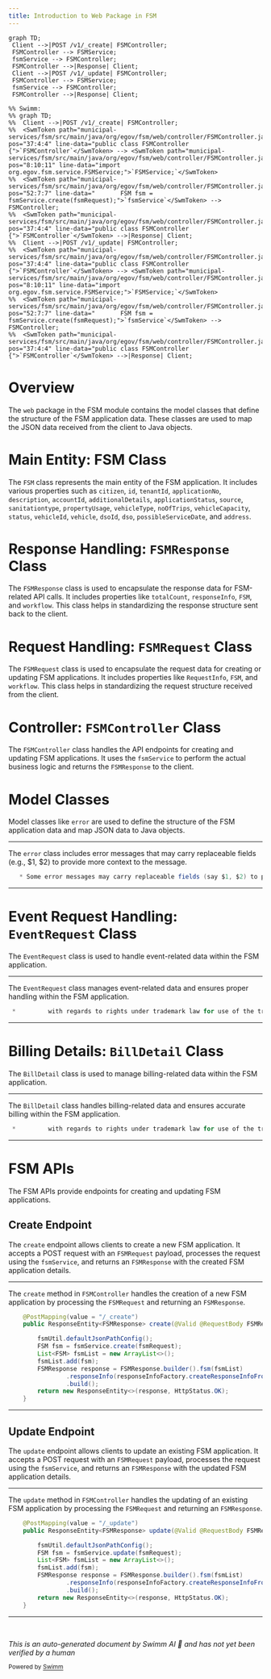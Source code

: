 ```yaml
---
title: Introduction to Web Package in FSM
---
```

```mermaid
graph TD;
 Client -->|POST /v1/_create| FSMController;
 FSMController --> FSMService;
 fsmService --> FSMController;
 FSMController -->|Response| Client;
 Client -->|POST /v1/_update| FSMController;
 FSMController --> FSMService;
 fsmService --> FSMController;
 FSMController -->|Response| Client;

%% Swimm:
%% graph TD;
%%  Client -->|POST /v1/_create| FSMController;
%%  <SwmToken path="municipal-services/fsm/src/main/java/org/egov/fsm/web/controller/FSMController.java" pos="37:4:4" line-data="public class FSMController {">`FSMController`</SwmToken> --> <SwmToken path="municipal-services/fsm/src/main/java/org/egov/fsm/web/controller/FSMController.java" pos="8:10:11" line-data="import org.egov.fsm.service.FSMService;">`FSMService;`</SwmToken>
%%  <SwmToken path="municipal-services/fsm/src/main/java/org/egov/fsm/web/controller/FSMController.java" pos="52:7:7" line-data="		FSM fsm = fsmService.create(fsmRequest);">`fsmService`</SwmToken> --> FSMController;
%%  <SwmToken path="municipal-services/fsm/src/main/java/org/egov/fsm/web/controller/FSMController.java" pos="37:4:4" line-data="public class FSMController {">`FSMController`</SwmToken> -->|Response| Client;
%%  Client -->|POST /v1/_update| FSMController;
%%  <SwmToken path="municipal-services/fsm/src/main/java/org/egov/fsm/web/controller/FSMController.java" pos="37:4:4" line-data="public class FSMController {">`FSMController`</SwmToken> --> <SwmToken path="municipal-services/fsm/src/main/java/org/egov/fsm/web/controller/FSMController.java" pos="8:10:11" line-data="import org.egov.fsm.service.FSMService;">`FSMService;`</SwmToken>
%%  <SwmToken path="municipal-services/fsm/src/main/java/org/egov/fsm/web/controller/FSMController.java" pos="52:7:7" line-data="		FSM fsm = fsmService.create(fsmRequest);">`fsmService`</SwmToken> --> FSMController;
%%  <SwmToken path="municipal-services/fsm/src/main/java/org/egov/fsm/web/controller/FSMController.java" pos="37:4:4" line-data="public class FSMController {">`FSMController`</SwmToken> -->|Response| Client;
```

# Overview

The <SwmToken path="municipal-services/fsm/src/main/java/org/egov/fsm/web/model/Error.java" pos="1:8:8" line-data="package org.egov.fsm.web.model;">`web`</SwmToken> package in the FSM module contains the model classes that define the structure of the FSM application data. These classes are used to map the JSON data received from the client to Java objects.

# Main Entity: FSM Class

The <SwmToken path="municipal-services/fsm/src/main/java/org/egov/fsm/web/controller/FSMController.java" pos="52:1:1" line-data="		FSM fsm = fsmService.create(fsmRequest);">`FSM`</SwmToken> class represents the main entity of the FSM application. It includes various properties such as `citizen`, <SwmToken path="municipal-services/fsm/src/main/java/org/egov/fsm/web/model/collection/BillDetail.java" pos="68:9:9" line-data="@EqualsAndHashCode(of = {&quot;id&quot;})">`id`</SwmToken>, <SwmToken path="municipal-services/fsm/src/main/java/org/egov/fsm/web/model/collection/BillDetail.java" pos="74:5:5" line-data="	@JsonProperty(&quot;tenantId&quot;)">`tenantId`</SwmToken>, `applicationNo`, <SwmToken path="municipal-services/fsm/src/main/java/org/egov/fsm/web/model/Error.java" pos="34:5:5" line-data="  @JsonProperty(&quot;description&quot;)">`description`</SwmToken>, `accountId`, <SwmToken path="municipal-services/fsm/src/main/java/org/egov/fsm/web/model/collection/BillDetail.java" pos="98:5:5" line-data="	@JsonProperty(&quot;additionalDetails&quot;)">`additionalDetails`</SwmToken>, `applicationStatus`, `source`, `sanitationtype`, `propertyUsage`, `vehicleType`, `noOfTrips`, `vehicleCapacity`, <SwmToken path="municipal-services/fsm/src/main/java/org/egov/fsm/web/model/Error.java" pos="19:49:49" line-data=" * Error object will be returned as a part of reponse body in conjunction with ResponseHeader as part of ErrorResponse whenever the request processing status in the ResponseHeader is FAILED. HTTP return in this scenario will usually be HTTP 400.">`status`</SwmToken>, `vehicleId`, `vehicle`, `dsoId`, `dso`, `possibleServiceDate`, and `address`.

# Response Handling: <SwmToken path="municipal-services/fsm/src/main/java/org/egov/fsm/web/controller/FSMController.java" pos="49:5:5" line-data="	public ResponseEntity&lt;FSMResponse&gt; create(@Valid @RequestBody FSMRequest fsmRequest) {">`FSMResponse`</SwmToken> Class

The <SwmToken path="municipal-services/fsm/src/main/java/org/egov/fsm/web/controller/FSMController.java" pos="49:5:5" line-data="	public ResponseEntity&lt;FSMResponse&gt; create(@Valid @RequestBody FSMRequest fsmRequest) {">`FSMResponse`</SwmToken> class is used to encapsulate the response data for FSM-related API calls. It includes properties like `totalCount`, <SwmToken path="municipal-services/fsm/src/main/java/org/egov/fsm/web/controller/FSMController.java" pos="56:2:2" line-data="				.responseInfo(responseInfoFactory.createResponseInfoFromRequestInfo(fsmRequest.getRequestInfo(), true))">`responseInfo`</SwmToken>, <SwmToken path="municipal-services/fsm/src/main/java/org/egov/fsm/web/controller/FSMController.java" pos="52:1:1" line-data="		FSM fsm = fsmService.create(fsmRequest);">`FSM`</SwmToken>, and `workflow`. This class helps in standardizing the response structure sent back to the client.

# Request Handling: <SwmToken path="municipal-services/fsm/src/main/java/org/egov/fsm/web/controller/FSMController.java" pos="49:16:16" line-data="	public ResponseEntity&lt;FSMResponse&gt; create(@Valid @RequestBody FSMRequest fsmRequest) {">`FSMRequest`</SwmToken> Class

The <SwmToken path="municipal-services/fsm/src/main/java/org/egov/fsm/web/controller/FSMController.java" pos="49:16:16" line-data="	public ResponseEntity&lt;FSMResponse&gt; create(@Valid @RequestBody FSMRequest fsmRequest) {">`FSMRequest`</SwmToken> class is used to encapsulate the request data for creating or updating FSM applications. It includes properties like <SwmToken path="municipal-services/fsm/src/main/java/org/egov/fsm/web/model/notification/EventRequest.java" pos="48:12:12" line-data="import org.egov.common.contract.request.RequestInfo;">`RequestInfo`</SwmToken>, <SwmToken path="municipal-services/fsm/src/main/java/org/egov/fsm/web/controller/FSMController.java" pos="52:1:1" line-data="		FSM fsm = fsmService.create(fsmRequest);">`FSM`</SwmToken>, and `workflow`. This class helps in standardizing the request structure received from the client.

# Controller: <SwmToken path="municipal-services/fsm/src/main/java/org/egov/fsm/web/controller/FSMController.java" pos="37:4:4" line-data="public class FSMController {">`FSMController`</SwmToken> Class

The <SwmToken path="municipal-services/fsm/src/main/java/org/egov/fsm/web/controller/FSMController.java" pos="37:4:4" line-data="public class FSMController {">`FSMController`</SwmToken> class handles the API endpoints for creating and updating FSM applications. It uses the <SwmToken path="municipal-services/fsm/src/main/java/org/egov/fsm/web/controller/FSMController.java" pos="52:7:7" line-data="		FSM fsm = fsmService.create(fsmRequest);">`fsmService`</SwmToken> to perform the actual business logic and returns the <SwmToken path="municipal-services/fsm/src/main/java/org/egov/fsm/web/controller/FSMController.java" pos="49:5:5" line-data="	public ResponseEntity&lt;FSMResponse&gt; create(@Valid @RequestBody FSMRequest fsmRequest) {">`FSMResponse`</SwmToken> to the client.

# Model Classes

Model classes like <SwmToken path="municipal-services/fsm/src/main/java/org/egov/fsm/web/model/Error.java" pos="111:5:5" line-data="   * Some error messages may carry replaceable fields (say $1, $2) to provide more context to the message. E.g. Format related errors may want to indicate the actual field for which the format is invalid. Client&#39;s should use the values in the param array to replace those fields.">`error`</SwmToken> are used to define the structure of the FSM application data and map JSON data to Java objects.

<SwmSnippet path="/municipal-services/fsm/src/main/java/org/egov/fsm/web/model/Error.java" line="111">

---

The <SwmToken path="municipal-services/fsm/src/main/java/org/egov/fsm/web/model/Error.java" pos="111:5:5" line-data="   * Some error messages may carry replaceable fields (say $1, $2) to provide more context to the message. E.g. Format related errors may want to indicate the actual field for which the format is invalid. Client&#39;s should use the values in the param array to replace those fields.">`error`</SwmToken> class includes error messages that may carry replaceable fields (e.g., $1, $2) to provide more context to the message.

```java
   * Some error messages may carry replaceable fields (say $1, $2) to provide more context to the message. E.g. Format related errors may want to indicate the actual field for which the format is invalid. Client's should use the values in the param array to replace those fields.
```

---

</SwmSnippet>

# Event Request Handling: <SwmToken path="municipal-services/fsm/src/main/java/org/egov/fsm/web/model/notification/EventRequest.java" pos="65:4:4" line-data="public class EventRequest {">`EventRequest`</SwmToken> Class

The <SwmToken path="municipal-services/fsm/src/main/java/org/egov/fsm/web/model/notification/EventRequest.java" pos="65:4:4" line-data="public class EventRequest {">`EventRequest`</SwmToken> class is used to handle event-related data within the FSM application.

<SwmSnippet path="/municipal-services/fsm/src/main/java/org/egov/fsm/web/model/notification/EventRequest.java" line="35">

---

The <SwmToken path="municipal-services/fsm/src/main/java/org/egov/fsm/web/model/notification/EventRequest.java" pos="65:4:4" line-data="public class EventRequest {">`EventRequest`</SwmToken> class manages event-related data and ensures proper handling within the FSM application.

```java
 *         with regards to rights under trademark law for use of the trade names
```

---

</SwmSnippet>

# Billing Details: <SwmToken path="municipal-services/fsm/src/main/java/org/egov/fsm/web/model/collection/BillDetail.java" pos="69:4:4" line-data="public class BillDetail {">`BillDetail`</SwmToken> Class

The <SwmToken path="municipal-services/fsm/src/main/java/org/egov/fsm/web/model/collection/BillDetail.java" pos="69:4:4" line-data="public class BillDetail {">`BillDetail`</SwmToken> class is used to manage billing-related data within the FSM application.

<SwmSnippet path="/municipal-services/fsm/src/main/java/org/egov/fsm/web/model/collection/BillDetail.java" line="35">

---

The <SwmToken path="municipal-services/fsm/src/main/java/org/egov/fsm/web/model/collection/BillDetail.java" pos="69:4:4" line-data="public class BillDetail {">`BillDetail`</SwmToken> class handles billing-related data and ensures accurate billing within the FSM application.

```java
 *         with regards to rights under trademark law for use of the trade names
```

---

</SwmSnippet>

# FSM APIs

The FSM APIs provide endpoints for creating and updating FSM applications.

## Create Endpoint

The <SwmToken path="municipal-services/fsm/src/main/java/org/egov/fsm/web/controller/FSMController.java" pos="49:8:8" line-data="	public ResponseEntity&lt;FSMResponse&gt; create(@Valid @RequestBody FSMRequest fsmRequest) {">`create`</SwmToken> endpoint allows clients to create a new FSM application. It accepts a POST request with an <SwmToken path="municipal-services/fsm/src/main/java/org/egov/fsm/web/controller/FSMController.java" pos="49:16:16" line-data="	public ResponseEntity&lt;FSMResponse&gt; create(@Valid @RequestBody FSMRequest fsmRequest) {">`FSMRequest`</SwmToken> payload, processes the request using the <SwmToken path="municipal-services/fsm/src/main/java/org/egov/fsm/web/controller/FSMController.java" pos="52:7:7" line-data="		FSM fsm = fsmService.create(fsmRequest);">`fsmService`</SwmToken>, and returns an <SwmToken path="municipal-services/fsm/src/main/java/org/egov/fsm/web/controller/FSMController.java" pos="49:5:5" line-data="	public ResponseEntity&lt;FSMResponse&gt; create(@Valid @RequestBody FSMRequest fsmRequest) {">`FSMResponse`</SwmToken> with the created FSM application details.

<SwmSnippet path="/municipal-services/fsm/src/main/java/org/egov/fsm/web/controller/FSMController.java" line="48">

---

The <SwmToken path="municipal-services/fsm/src/main/java/org/egov/fsm/web/controller/FSMController.java" pos="49:8:8" line-data="	public ResponseEntity&lt;FSMResponse&gt; create(@Valid @RequestBody FSMRequest fsmRequest) {">`create`</SwmToken> method in <SwmToken path="municipal-services/fsm/src/main/java/org/egov/fsm/web/controller/FSMController.java" pos="37:4:4" line-data="public class FSMController {">`FSMController`</SwmToken> handles the creation of a new FSM application by processing the <SwmToken path="municipal-services/fsm/src/main/java/org/egov/fsm/web/controller/FSMController.java" pos="49:16:16" line-data="	public ResponseEntity&lt;FSMResponse&gt; create(@Valid @RequestBody FSMRequest fsmRequest) {">`FSMRequest`</SwmToken> and returning an <SwmToken path="municipal-services/fsm/src/main/java/org/egov/fsm/web/controller/FSMController.java" pos="49:5:5" line-data="	public ResponseEntity&lt;FSMResponse&gt; create(@Valid @RequestBody FSMRequest fsmRequest) {">`FSMResponse`</SwmToken>.

```java
	@PostMapping(value = "/_create")
	public ResponseEntity<FSMResponse> create(@Valid @RequestBody FSMRequest fsmRequest) {

		fsmUtil.defaultJsonPathConfig();
		FSM fsm = fsmService.create(fsmRequest);
		List<FSM> fsmList = new ArrayList<>();
		fsmList.add(fsm);
		FSMResponse response = FSMResponse.builder().fsm(fsmList)
				.responseInfo(responseInfoFactory.createResponseInfoFromRequestInfo(fsmRequest.getRequestInfo(), true))
				.build();
		return new ResponseEntity<>(response, HttpStatus.OK);
	}
```

---

</SwmSnippet>

## Update Endpoint

The <SwmToken path="municipal-services/fsm/src/main/java/org/egov/fsm/web/controller/FSMController.java" pos="62:8:8" line-data="	public ResponseEntity&lt;FSMResponse&gt; update(@Valid @RequestBody FSMRequest fsmRequest) {">`update`</SwmToken> endpoint allows clients to update an existing FSM application. It accepts a POST request with an <SwmToken path="municipal-services/fsm/src/main/java/org/egov/fsm/web/controller/FSMController.java" pos="49:16:16" line-data="	public ResponseEntity&lt;FSMResponse&gt; create(@Valid @RequestBody FSMRequest fsmRequest) {">`FSMRequest`</SwmToken> payload, processes the request using the <SwmToken path="municipal-services/fsm/src/main/java/org/egov/fsm/web/controller/FSMController.java" pos="52:7:7" line-data="		FSM fsm = fsmService.create(fsmRequest);">`fsmService`</SwmToken>, and returns an <SwmToken path="municipal-services/fsm/src/main/java/org/egov/fsm/web/controller/FSMController.java" pos="49:5:5" line-data="	public ResponseEntity&lt;FSMResponse&gt; create(@Valid @RequestBody FSMRequest fsmRequest) {">`FSMResponse`</SwmToken> with the updated FSM application details.

<SwmSnippet path="/municipal-services/fsm/src/main/java/org/egov/fsm/web/controller/FSMController.java" line="61">

---

The <SwmToken path="municipal-services/fsm/src/main/java/org/egov/fsm/web/controller/FSMController.java" pos="62:8:8" line-data="	public ResponseEntity&lt;FSMResponse&gt; update(@Valid @RequestBody FSMRequest fsmRequest) {">`update`</SwmToken> method in <SwmToken path="municipal-services/fsm/src/main/java/org/egov/fsm/web/controller/FSMController.java" pos="37:4:4" line-data="public class FSMController {">`FSMController`</SwmToken> handles the updating of an existing FSM application by processing the <SwmToken path="municipal-services/fsm/src/main/java/org/egov/fsm/web/controller/FSMController.java" pos="62:16:16" line-data="	public ResponseEntity&lt;FSMResponse&gt; update(@Valid @RequestBody FSMRequest fsmRequest) {">`FSMRequest`</SwmToken> and returning an <SwmToken path="municipal-services/fsm/src/main/java/org/egov/fsm/web/controller/FSMController.java" pos="62:5:5" line-data="	public ResponseEntity&lt;FSMResponse&gt; update(@Valid @RequestBody FSMRequest fsmRequest) {">`FSMResponse`</SwmToken>.

```java
	@PostMapping(value = "/_update")
	public ResponseEntity<FSMResponse> update(@Valid @RequestBody FSMRequest fsmRequest) {

		fsmUtil.defaultJsonPathConfig();
		FSM fsm = fsmService.update(fsmRequest);
		List<FSM> fsmList = new ArrayList<>();
		fsmList.add(fsm);
		FSMResponse response = FSMResponse.builder().fsm(fsmList)
				.responseInfo(responseInfoFactory.createResponseInfoFromRequestInfo(fsmRequest.getRequestInfo(), true))
				.build();
		return new ResponseEntity<>(response, HttpStatus.OK);
	}
```

---

</SwmSnippet>

&nbsp;

*This is an auto-generated document by Swimm AI 🌊 and has not yet been verified by a human*

<SwmMeta version="3.0.0" repo-id="Z2l0aHViJTNBJTNBRElHSVQtT1NTJTNBJTNBU3dpbW0tRGVtbw==" repo-name="DIGIT-OSS" doc-type="overview"><sup>Powered by [Swimm](/)</sup></SwmMeta>
